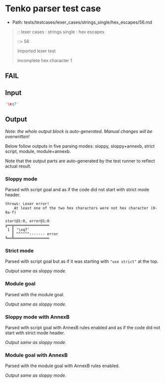 # Tenko parser test case

- Path: tests/testcases/lexer_cases/strings_single/hex_escapes/56.md

> :: lexer cases : strings single : hex escapes
>
> ::> 56
>
> Imported lexer test
>
> incomplete hex character 1

## FAIL

## Input

`````js
'\xq7'
`````

## Output

_Note: the whole output block is auto-generated. Manual changes will be overwritten!_

Below follow outputs in five parsing modes: sloppy, sloppy+annexb, strict script, module, module+annexb.

Note that the output parts are auto-generated by the test runner to reflect actual result.

### Sloppy mode

Parsed with script goal and as if the code did not start with strict mode header.

`````
throws: Lexer error!
    At least one of the two hex characters were not hex character (0-9a-f)

start@1:0, error@1:0
╔══╦════════════════
 1 ║ '\xq7'
   ║ ^^^^^^------- error
╚══╩════════════════

`````

### Strict mode

Parsed with script goal but as if it was starting with `"use strict"` at the top.

_Output same as sloppy mode._

### Module goal

Parsed with the module goal.

_Output same as sloppy mode._

### Sloppy mode with AnnexB

Parsed with script goal with AnnexB rules enabled and as if the code did not start with strict mode header.

_Output same as sloppy mode._

### Module goal with AnnexB

Parsed with the module goal with AnnexB rules enabled.

_Output same as sloppy mode._
